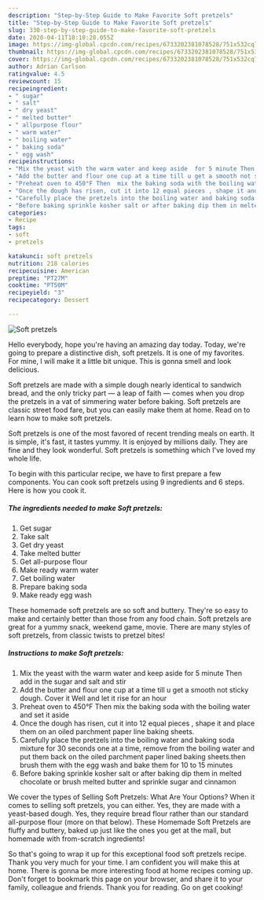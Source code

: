 ```yaml
---
description: "Step-by-Step Guide to Make Favorite Soft pretzels"
title: "Step-by-Step Guide to Make Favorite Soft pretzels"
slug: 330-step-by-step-guide-to-make-favorite-soft-pretzels
date: 2020-04-11T18:10:28.055Z
image: https://img-global.cpcdn.com/recipes/6733202381078528/751x532cq70/soft-pretzels-recipe-main-photo.jpg
thumbnail: https://img-global.cpcdn.com/recipes/6733202381078528/751x532cq70/soft-pretzels-recipe-main-photo.jpg
cover: https://img-global.cpcdn.com/recipes/6733202381078528/751x532cq70/soft-pretzels-recipe-main-photo.jpg
author: Adrian Carlson
ratingvalue: 4.5
reviewcount: 15
recipeingredient:
- " sugar"
- " salt"
- " dry yeast"
- " melted butter"
- " allpurpose flour"
- " warm water"
- " boiling water"
- " baking soda"
- " egg wash"
recipeinstructions:
- "Mix the yeast with the warm water and keep aside  for 5 minute Then add in the sugar and salt and stir"
- "Add the butter and flour one cup at a time till u get a smooth not sticky  dough. Cover it Well and let it rise for an hour"
- "Preheat oven to 450°F Then  mix the baking soda with the boiling water and set it aside"
- "Once the dough has risen, cut it into 12 equal pieces , shape it and place them on an oiled parchment paper line baking sheets."
- "Carefully place the pretzels into the boiling water and baking soda mixture  for 30 seconds one at a time, remove from the boiling water and put them back on the oiled parchment paper lined baking sheets.then brush them with the egg wash and bake them for 10 to 15 minutes"
- "Before baking sprinkle kosher salt or after baking dip them in melted chocolate or brush melted butter and sprinkle sugar and cinnamon"
categories:
- Recipe
tags:
- soft
- pretzels

katakunci: soft pretzels 
nutrition: 218 calories
recipecuisine: American
preptime: "PT27M"
cooktime: "PT50M"
recipeyield: "3"
recipecategory: Dessert

---
```



![Soft pretzels](https://img-global.cpcdn.com/recipes/6733202381078528/751x532cq70/soft-pretzels-recipe-main-photo.jpg)

Hello everybody, hope you're having an amazing day today. Today, we're going to prepare a distinctive dish, soft pretzels. It is one of my favorites. For mine, I will make it a little bit unique. This is gonna smell and look delicious.

Soft pretzels are made with a simple dough nearly identical to sandwich bread, and the only tricky part — a leap of faith — comes when you drop the pretzels in a vat of simmering water before baking. Soft pretzels are classic street food fare, but you can easily make them at home. Read on to learn how to make soft pretzels.

Soft pretzels is one of the most favored of recent trending meals on earth. It is simple, it's fast, it tastes yummy. It is enjoyed by millions daily. They are fine and they look wonderful. Soft pretzels is something which I've loved my whole life.


To begin with this particular recipe, we have to first prepare a few components. You can cook soft pretzels using 9 ingredients and 6 steps. Here is how you cook it.

<!--inarticleads1-->

##### The ingredients needed to make Soft pretzels:

1. Get  sugar
1. Take  salt
1. Get  dry yeast
1. Take  melted butter
1. Get  all-purpose flour
1. Make ready  warm water
1. Get  boiling water
1. Prepare  baking soda
1. Make ready  egg wash


These homemade soft pretzels are so soft and buttery. They&#39;re so easy to make and certainly better than those from any food chain. Soft pretzels are great for a yummy snack, weekend game, movie. There are many styles of soft pretzels, from classic twists to pretzel bites! 

<!--inarticleads2-->

##### Instructions to make Soft pretzels:

1. Mix the yeast with the warm water and keep aside  for 5 minute Then add in the sugar and salt and stir
1. Add the butter and flour one cup at a time till u get a smooth not sticky  dough. Cover it Well and let it rise for an hour
1. Preheat oven to 450°F Then  mix the baking soda with the boiling water and set it aside
1. Once the dough has risen, cut it into 12 equal pieces , shape it and place them on an oiled parchment paper line baking sheets.
1. Carefully place the pretzels into the boiling water and baking soda mixture  for 30 seconds one at a time, remove from the boiling water and put them back on the oiled parchment paper lined baking sheets.then brush them with the egg wash and bake them for 10 to 15 minutes
1. Before baking sprinkle kosher salt or after baking dip them in melted chocolate or brush melted butter and sprinkle sugar and cinnamon


We cover the types of Selling Soft Pretzels: What Are Your Options? When it comes to selling soft pretzels, you can either. Yes, they are made with a yeast-based dough. Yes, they require bread flour rather than our standard all-purpose flour (more on that below). These Homemade Soft Pretzels are fluffy and buttery, baked up just like the ones you get at the mall, but homemade with from-scratch ingredients! 

So that's going to wrap it up for this exceptional food soft pretzels recipe. Thank you very much for your time. I am confident you will make this at home. There is gonna be more interesting food at home recipes coming up. Don't forget to bookmark this page on your browser, and share it to your family, colleague and friends. Thank you for reading. Go on get cooking!

